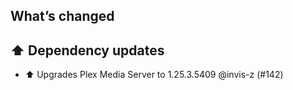 ## What’s changed

## ⬆️ Dependency updates

- ⬆️ Upgrades Plex Media Server to 1.25.3.5409 @invis-z (#142)
